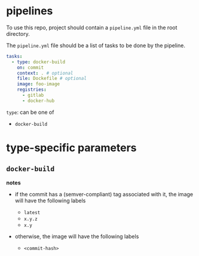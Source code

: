 # pipelines

To use this repo, project should contain a `pipeline.yml` file in the root directory.

The `pipeline.yml` file should be a list of tasks to be done by the pipeline. 

```yml
tasks:
  - type: docker-build
    on: commit
    context: . # optional
    file: Dockefile # optional
    image: foo-image
    registries:
      - gitlab
      - docker-hub
```

`type`: can be one of
- `docker-build`

# type-specific parameters

## `docker-build`

**notes**
- if the commit has a (semver-compliant) tag associated with it, the image will have the following labels
  - `latest`
  - `x.y.z`
  - `x.y`

- otherwise, the image will have the following labels
  - `<commit-hash>`
